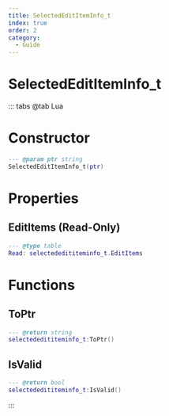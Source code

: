 ```yaml
---
title: SelectedEditItemInfo_t
index: true
order: 2
category:
  - Guide
---
```


# SelectedEditItemInfo_t

::: tabs
@tab Lua
# Constructor
```lua
--- @param ptr string
SelectedEditItemInfo_t(ptr)
```
# Properties
## EditItems (Read-Only)
```lua
--- @type table
Read: selectededititeminfo_t.EditItems
```
# Functions
## ToPtr
```lua
--- @return string
selectededititeminfo_t:ToPtr()
```
## IsValid
```lua
--- @return bool
selectededititeminfo_t:IsValid()
```

:::